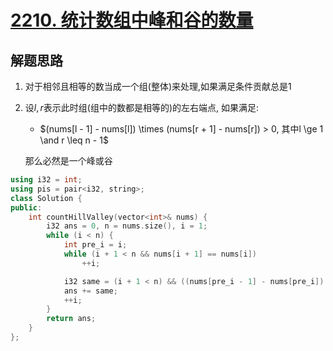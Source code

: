 # [2210. 统计数组中峰和谷的数量](https://leetcode.cn/problems/count-hills-and-valleys-in-an-array/)

## 解题思路

1. 对于相邻且相等的数当成一个组(整体)来处理,如果满足条件贡献总是$1$

2. 设$l, r$表示此时组(组中的数都是相等的)的左右端点, 如果满足:

   + $(nums[l - 1] - nums[l]) \times (nums[r + 1] - nums[r]) > 0, 其中l \ge 1 \and r \leq n - 1$

   那么必然是一个峰或谷

```cpp
using i32 = int;
using pis = pair<i32, string>;
class Solution {
public:
    int countHillValley(vector<int>& nums) {
        i32 ans = 0, n = nums.size(), i = 1;
        while (i < n) {
            int pre_i = i;
            while (i + 1 < n && nums[i + 1] == nums[i])
                ++i;

            i32 same = (i + 1 < n) && ((nums[pre_i - 1] - nums[pre_i]) * (nums[i + 1] - nums[i]) > 0);
            ans += same;
            ++i;
        }
        return ans;
    }
};

```